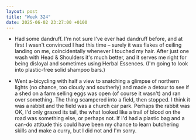 ```yaml
---
layout: post
title: "Week 324"
date: 2025-06-02 23:27:00 +0100
---
```


- Had some dandruff. I'm not sure I've ever had dandruff before, and at first I wasn't convinced I had this time – surely it was flakes of ceiling landing on me, coincidentally whenever I touched my hair. After just one wash with Head & Shoulders it's much better, and it serves me right for being disloyal and sometimes using Herbal Essences. (I'm going to look into plastic-free solid shampoo bars.)

- Went a-bicycling with half a view to snatching a glimpse of northern lights (no chance, too cloudy and southerly) and made a detour to see if a shed on a farm selling eggs was open (of course it wasn't) and ran over something. The thing scampered into a field, then stopped. I think it was a rabbit and the field was a church car park. Perhaps the rabbit was OK, I'd only grazed its tail, the what looked like a trail of blood on the road was something else, or perhaps not. If I'd had a plastic bag and a can-do attitude this could have been my chance to learn butchering skills and make a curry, but I did not and I'm sorry.
